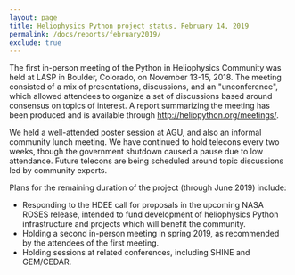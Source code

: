 ```yaml
---
layout: page
title: Heliophysics Python project status, February 14, 2019
permalink: /docs/reports/february2019/
exclude: true
---
```


The first in-person meeting of the Python in Heliophysics Community was held at LASP in Boulder, Colorado, on November 13-15, 2018. The meeting consisted of a mix of presentations, discussions, and an "unconference", which allowed attendees to organize a set of discussions based around consensus on topics of interest. A report summarizing the meeting has been produced and is available through http://heliopython.org/meetings/.

We held a well-attended poster session at AGU, and also an informal community lunch meeting. We have continued to hold telecons every two weeks, though the government shutdown caused a pause due to low attendance. Future telecons are being scheduled around topic discussions led by community experts.

Plans for the remaining duration of the project (through June 2019) include:
* Responding to the HDEE call for proposals in the upcoming NASA ROSES release, intended to fund development of heliophysics Python infrastructure and projects which will benefit the community.
* Holding a second in-person meeting in spring 2019, as recommended by the attendees of the first meeting.
* Holding sessions at related conferences, including SHINE and GEM/CEDAR.
